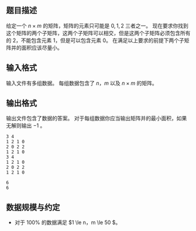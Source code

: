 ## 题目描述

给定一个 $n \times m$ 的矩阵，矩阵的元素只可能是 $0,1,2$ 三者之一。 
现在要求你找到这个矩阵的两个子矩阵，这两个子矩阵可以相交，但是这两个子矩阵必须包含所有的 $2$，不能包含元素 $1$，但是可以包含元素 $0$。 
在满足以上要求的前提下两个子矩阵并的面积应该尽量小。


## 输入格式

输入文件有多组数据。 
每组数据包含了 $n$，$m$ 以及 $n \times m$ 的矩阵。


## 输出格式

输出文件包含了数据的答案。 
对于每组数据你应当输出矩阵并的最小面积，如果无解则输出 $-1$ 。

```input1
3 4
1 2 1 0
2 0 2 2
1 2 1 0
3 4
1 2 1 0
2 0 2 2
1 2 1 0
```

```output1
6
6
```

## 数据规模与约定

- 对于 $100\%$ 的数据满足 $1 \le n，m \le 50 $。